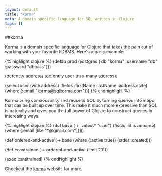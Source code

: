 ```yaml
---
layout: default
title: "korma"
meta: A domain specific language for SQL written in Clojure
tags: []
---
```


##korma

[Korma] is a domain specific language for Clojure that takes the pain out of working with your favorite RDBMS. Here's a basic example:

{% highlight clojure %}
(defdb prod (postgres {:db "korma"
                       :username "db"
                       :password "dbpass"}))

(defentity address)
(defentity user
  (has-many address))

(select user
  (with address)
  (fields :firstName :lastName :address.state)
  (where {:email "korma@sqlkorma.com"}))
{% endhighlight %}

Korma bring composability and reuse to SQL by turning queries into maps that can be built up over time. This make it much more expressive than SQL is naturally and gives you the full power of Clojure to construct queries in interesting ways.

{% highlight clojure %}
(def base (-> (select* "user")
            (fields :id :username)
            (where {:email [like "*@gmail.com"]})))

(def ordered-and-active (-> base
                          (where {:active true})
                          (order :created)))

(def constrained (-> ordered-and-active
                   (limit 20)))

(exec constrained)
{% endhighlight %}

Checkout the [korma] website for more.

[korma]: http://sqlkorma.com/
